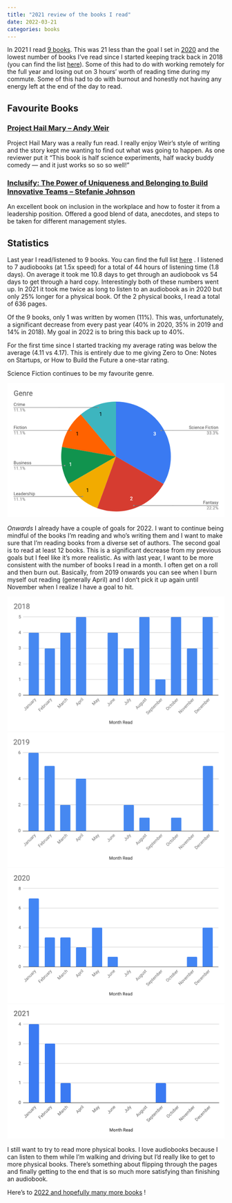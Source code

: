```yaml
---
title: "2021 review of the books I read"
date: 2022-03-21
categories: books
---
```


In 2021 I read [9 books](https://www.goodreads.com/review/list/7269489-adam?order=d&shelf=2021). This was 21 less than the goal I set in [2020](/posts/2020-review-of-the-books-i-read/) and the lowest number of books I’ve read since I started keeping track back in 2018 (you can find the list [here](/books)). Some of this had to do with working remotely for the full year and losing out on 3 hours’ worth of reading time during my commute. Some of this had to do with burnout and honestly not having any energy left at the end of the day to read.

## Favourite Books

### [Project Hail Mary – Andy Weir](https://www.goodreads.com/book/show/54493401-project-hail-mary) 
Project Hail Mary was a really fun read. I really enjoy Weir’s style of writing and the story kept me wanting to find out what was going to happen. As one reviewer put it “This book is half science experiments, half wacky buddy comedy — and it just works so so so well!”

### [Inclusify: The Power of Uniqueness and Belonging to Build Innovative Teams – Stefanie Johnson](https://www.goodreads.com/book/show/52167185-inclusify) 
An excellent book on inclusion in the workplace and how to foster it from a leadership position. Offered a good blend of data, anecdotes, and steps to be taken for different management styles.

## Statistics

Last year I read/listened to 9 books. You can find the full list  [here](https://www.goodreads.com/review/list/7269489-adam?shelf=2021) . I listened to 7 audiobooks (at 1.5x speed) for a total of 44 hours of listening time (1.8 days). On average it took me 10.8 days to get through an audiobook vs 54 days to get through a hard copy. Interestingly both of these numbers went up. In 2021 it took me twice as long to listen to an audiobook as in 2020 but only 25% longer for a physical book. Of the 2 physical books, I read a total of 636 pages.

Of the 9 books, only 1 was written by women (11%). This was, unfortunately, a significant decrease from every past year (40% in 2020, 35% in 2019 and 14% in 2018). My goal in 2022 is to bring this back up to 40%.

For the first time since I started tracking my average rating was below the average (4.11 vs 4.17). This is entirely due to me giving Zero to One: Notes on Startups, or How to Build the Future a one-star rating.

Science Fiction continues to be my favourite genre.

![Book Genre Breakdown](2021-genre.png)

*Onwards*
I already have a couple of goals for 2022. I want to continue being mindful of the books I’m reading and who’s writing them and I want to make sure that I’m reading books from a diverse set of authors.
The second goal is to read at least 12 books. This is a significant decrease from my previous goals but I feel like it’s more realistic. As with last year, I want to be more consistent with the number of books I read in a month. I often get on a roll and then burn out. Basically, from 2019 onwards you can see when I burn myself out reading (generally April) and I don’t pick it up again until November when I realize I have a goal to hit.

![2018 Books Read](2018-read.png)
![2019 Books Read](2019-read.png)
![2020 Books Read](2020-read.png)
![2021 Books Read](2021-read.png)

I still want to try to read more physical books. I love audiobooks because I can listen to them while I’m walking and driving but I’d really like to get to more physical books. There’s something about flipping through the pages and finally getting to the end that is so much more satisfying than finishing an audiobook.

Here’s to  [2022 and hopefully many more books](https://www.goodreads.com/review/list/7269489-adam?shelf=2022) !
